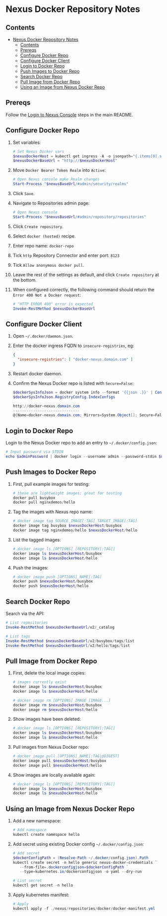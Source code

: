 # Nexus Docker Repository Notes

## Contents

- [Nexus Docker Repository Notes](#nexus-docker-repository-notes)
  - [Contents](#contents)
  - [Prereqs](#prereqs)
  - [Configure Docker Repo](#configure-docker-repo)
  - [Configure Docker Client](#configure-docker-client)
  - [Login to Docker Repo](#login-to-docker-repo)
  - [Push Images to Docker Repo](#push-images-to-docker-repo)
  - [Search Docker Repo](#search-docker-repo)
  - [Pull Image from Docker Repo](#pull-image-from-docker-repo)
  - [Using an Image from Nexus Docker Repo](#using-an-image-from-nexus-docker-repo)

## Prereqs

Follow the [Login to Nexus Console](./../../../README.md#login-to-nexus-console) steps in the main README.

## Configure Docker Repo

1. Set variables:

    ```powershell
    # Set Nexus Docker vars
    $nexusDockerHost = kubectl get ingress -A -o jsonpath="{.items[0].spec.rules[1].host}"
    $nexusDockerBaseUrl = "http://$nexusDockerHost"
    ```

1. Move `Docker Bearer Token Realm` into `Active`:

    ```powershell
    # Open Nexus console make Realm changes
    Start-Process "$nexusBaseUrl/#admin/security/realms"
    ```

1. Click `Save`.
1. Navigate to Repositories admin page:

    ```powershell
    # Open Nexus console
    Start-Process "$nexusBaseUrl/#admin/repository/repositories"
    ```

1. Click `Create repository`.
1. Select `docker (hosted)` recipe.
1. Enter repo name: `docker-repo`
1. Tick `http` Repository Connector and enter port: `8123`
1. Tick `Allow anonymous docker pull`.
1. Leave the rest of the settings as default, and click `Create repository` at the bottom.
1. When configured correctly, the following command should return the `Error 400 Not a Docker request`:

    ```powershell
    # "HTTP ERROR 400" error is expected
    Invoke-RestMethod $nexusDockerBaseUrl
    ```

## Configure Docker Client

1. Open `~/.docker/daemon.json`.
1. Enter the docker ingress FQDN to `insecure-registries`, eg:

    ```json
    {
      "insecure-registries": [ "docker-nexus.domain.com" ]
    }
    ```

1. Restart docker daemon.
1. Confirm the Nexus Docker repo is listed with `Secure=False`:

    ```powershell
    $dockerSysInfoJson = docker system info --format '{{json .}}' | ConvertFrom-Json
    $dockerSysInfoJson.RegistryConfig.IndexConfigs

    http://docker-nexus.domain.com
    ------------------------------
    @{Name=docker-nexus.domain.com; Mirrors=System.Object[]; Secure=False; Official=False}
    ```

## Login to Docker Repo

Login to the Nexus Docker repo to add an entry to `~/.docker/config.json`:

```powershell
# Input password via STDIN
echo $adminPassword | docker login --username admin --password-stdin $nexusDockerBaseUrl
```

## Push Images to Docker Repo

1. First, pull example images for testing:

    ```powershell
    # these are lightweight images; great for testing
    docker pull busybox
    docker pull nginxdemos/hello
    ```

1. Tag the images with Nexus repo name:

    ```powershell
    # docker image tag SOURCE_IMAGE[:TAG] TARGET_IMAGE[:TAG]
    docker image tag busybox $nexusDockerHost/busybox
    docker image tag nginxdemos/hello $nexusDockerHost/hello
    ```

1. List the tagged images:

    ```powershell
    # docker image ls [OPTIONS] [REPOSITORY[:TAG]]
    docker image ls $nexusDockerHost/busybox
    docker image ls $nexusDockerHost/hello
    ```

1. Push the images:

    ```powershell
    # docker image push [OPTIONS] NAME[:TAG]
    docker push $nexusDockerHost/busybox
    docker push $nexusDockerHost/hello
    ```

## Search Docker Repo

Search via the API:

```powershell
# List repositories
Invoke-RestMethod $nexusDockerBaseUrl/v2/_catalog

# List tags
Invoke-RestMethod $nexusDockerBaseUrl/v2/busybox/tags/list
Invoke-RestMethod $nexusDockerBaseUrl/v2/hello/tags/list
```

## Pull Image from Docker Repo

1. First, delete the local image copies:

    ```powershell
    # images currently exist
    docker image ls $nexusDockerHost/busybox
    docker image ls $nexusDockerHost/hello

    # docker image rm [OPTIONS] IMAGE [IMAGE...]
    docker image rm $nexusDockerHost/busybox
    docker image rm $nexusDockerHost/hello
    ```

1. Show images have been deleted:

    ```powershell
    # docker image ls [OPTIONS] [REPOSITORY[:TAG]]
    docker image ls $nexusDockerHost/busybox
    docker image ls $nexusDockerHost/hello
    ```

1. Pull images from Nexus Docker repo:

    ```powershell
    # docker image pull [OPTIONS] NAME[:TAG|@DIGEST]
    docker image pull $nexusDockerHost/busybox
    docker image pull $nexusDockerHost/hello
    ```

1. Show images are locally available again:

    ```powershell
    # docker image ls [OPTIONS] [REPOSITORY[:TAG]]
    docker image ls $nexusDockerHost/busybox
    docker image ls $nexusDockerHost/hello
    ```

## Using an Image from Nexus Docker Repo

1. Add a new namespace:

    ```powershell
    # Add namespace
    kubectl create namespace hello
    ```

1. Add secret using existing Docker config `~/.docker/config.json`:

    ```powershell
    # Add secret
    $dockerConfigPath = (Resolve-Path ~/.docker/config.json).Path
    kubectl create secret -n hello generic nexus-docker-credentials `
       --from-file=.dockerconfigjson=$dockerConfigPath `
       --type=kubernetes.io/dockerconfigjson -o yaml --dry-run

    # List secret
    kubectl get secret -n hello
    ```

1. Apply kubernetes manifest:

    ```powershell
    # Apply
    kubectl apply -f ./nexus/repositories/docker/docker-manifest.yml
    ```
